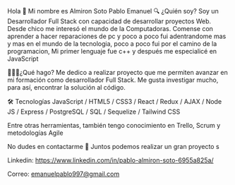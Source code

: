 #
Hola 👋 Mi nombre es Almiron Soto Pablo Emanuel
🔍 ¿Quién soy?
Soy un Desarrollador Full Stack con capacidad de desarrollar proyectos Web. Desde chico me interesó el mundo de la Computadoras. Comense con aprender a hacer reparaciones de pc y poco a poco fui adentrandome mas y mas en el mundo de la tecnologia, poco a poco fui por el camino de la programacion, Mi primer lenguaje fue c++ y después me especialicé en JavaScript

🧑🏻‍💻¿Qué hago?
Me dedico a realizar proyecto que me permiten avanzar en mi formación como desarrollador Full Stack. Me gusta investigar mucho, para así, encontrar la solución al código.

🛠 Tecnologías
JavaScript / HTML5 / CSS3 / React / Redux / AJAX / Node JS / Express / PostgreSQL / SQL / Sequelize / Tailwind CSS

Entre otras herramientas, también tengo conocimiento en Trello, Scrum y metodologías Agile

No dudes en contactarme 📲
Juntos podemos realizar un gran proyecto s

Linkedin: https://www.linkedin.com/in/pablo-almiron-soto-6955a825a/

Correo: emanuelpablo997@gmail.com
